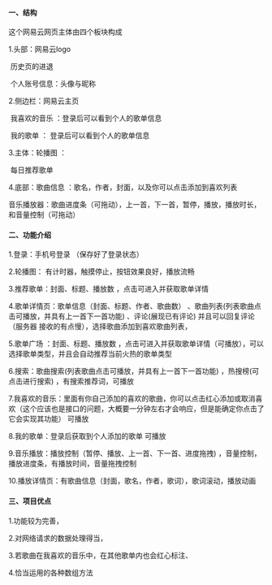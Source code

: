 #### 一、结构

这个网易云网页主体由四个板块构成

1.头部：网易云logo 

​			  历史页的进退

​			  个人账号信息：头像与昵称

2.侧边栏：网易云主页

​				   我喜欢的音乐 ：登录后可以看到个人的歌单信息

​				   我的歌单 ： 登录后可以看到个人的歌单信息

3.主体：轮播图 ：

​			   每日推荐歌单

4.底部：歌曲信息 ：歌名，作者，封面，以及你可以点击添加到喜欢列表

​			   音乐播放器：歌曲进度条（可拖动），上一首，下一首，暂停，播放，播放时长，和音量控制（可拖动）



#### 二、功能介绍

1.登录：手机号登录 （保存好了登录状态）

2.轮播图： 有计时器，触摸停止，按钮效果良好，播放流畅

3.推荐歌单：封面、标题、播放数  ，点击可进入并获取歌单详情

4.歌单详情页：歌单信息（封面、标题、作者、歌曲数） 、歌曲列表(列表歌曲点击可播放，并具有上一首下一首功能) 、评论(展现已有评论)  并且可以回复评论（服务器  	接收的有点慢），选择歌曲添加到喜欢歌曲列表，

5.歌单广场 ：封面、标题、播放数 ，点击可进入并获取歌单详情（可播放），可以选择歌单类型，并且会自动推荐当前火热的歌单类型

6.搜索：歌曲搜索(列表歌曲点击可播放，并具有上一首下一首功能) ，热搜榜(可点击进行搜索) ，有搜索推荐词，可播放

7.我喜欢的音乐：里面有你自己添加的喜欢的歌曲，你可以点击红心添加或取消喜欢（这个应该也是接口的问题，大概要一分钟左右才会响应，但是能确定你点击了它会实现其功能） 可播放

8.我的歌单：登录后获取到个人添加的歌单   可播放

9.音乐播放：播放控制（暂停、播放、上一首、下一首、进度拖拽) ，音量控制，播放进度条，有播放时间，音量拖拽控制

10.播放详情页：有歌曲信息（封面，歌名，作者，歌词），歌词滚动，播放动画



#### 三、项目优点

1.功能较为完善，

2.对网络请求的数据处理得当，

3.若歌曲在我喜欢的音乐中，在其他歌单内也会红心标注、

4.恰当运用的各种数组方法